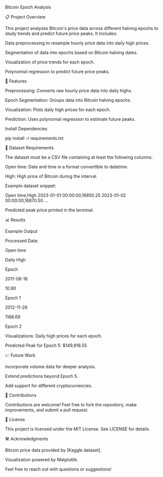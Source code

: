 Bitcoin Epoch Analysis

📋 Project Overview

This project analyzes Bitcoin's price data across different halving epochs to study trends and predict future price peaks. It includes:

Data preprocessing to resample hourly price data into daily high prices.

Segmentation of data into epochs based on Bitcoin halving dates.

Visualization of price trends for each epoch.

Polynomial regression to predict future price peaks.

🔧 Features

Preprocessing: Converts raw hourly price data into daily highs.

Epoch Segmentation: Groups data into Bitcoin halving epochs.

Visualization: Plots daily high prices for each epoch.

Prediction: Uses polynomial regression to estimate future peaks.

Install Dependencies

pip install -r requirements.txt

📂 Dataset Requirements

The dataset must be a CSV file containing at least the following columns:

Open time: Date and time in a format convertible to datetime.

High: High price of Bitcoin during the interval.

Example dataset snippet:

Open time,High
2023-01-01 00:00:00,16850.25
2023-01-02 00:00:00,16870.50
...

Predicted peak price printed in the terminal.

📊 Results

Example Output

Processed Data:

Open time

Daily High

Epoch

2011-08-18

10.90

Epoch 1

2012-11-28

1168.69

Epoch 2

Visualizations: Daily high prices for each epoch.

Predicted Peak for Epoch 5: $149,818.55

📈 Future Work

Incorporate volume data for deeper analysis.

Extend predictions beyond Epoch 5.

Add support for different cryptocurrencies.

🤝 Contributions

Contributions are welcome! Feel free to fork the repository, make improvements, and submit a pull request.

📜 License

This project is licensed under the MIT License. See LICENSE for details.

🛠️ Acknowledgments

Bitcoin price data provided by [Kaggle dataset].

Visualization powered by Matplotlib.

Feel free to reach out with questions or suggestions!



